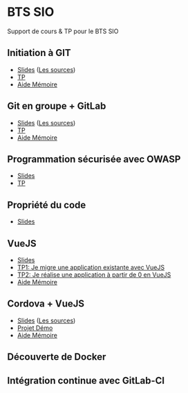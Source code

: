 # BTS SIO

Support de cours &amp; TP pour le BTS SIO

## Initiation à GIT
- [Slides](https://rawgit.com/c4software/bts/master/cours/git/) ([Les sources](cours/git))
- [TP](https://github.com/c4software/bts/blob/master/tp/git_initiation/README.md)
- [Aide Mémoire](https://github.com/c4software/cheatsheet/blob/master/git/README.md)

## Git en groupe + GitLab
- [Slides](https://rawgit.com/c4software/bts/master/cours/gitlab/) ([Les sources](cours/gitlab))
- [TP](https://github.com/c4software/bts/blob/master/tp/gitlab/README.md)
- [Aide Mémoire](https://github.com/c4software/cheatsheet/blob/master/git/README.md)


## Programmation sécurisée avec OWASP
- [Slides](#)
- [TP](#)


## Propriété du code
- [Slides](#)

## VueJS
- [Slides](#)
- [TP1: Je migre une application existante avec VueJS]()
- [TP2: Je réalise une application à partir de 0 en VueJS]()
- [Aide Mémoire](https://github.com/c4software/cheatsheet/blob/master/vuejs/README.md)

## Cordova + VueJS 

- [Slides](https://rawgit.com/c4software/bts/master/cours/cordova/) ([Les sources](cours/cordova))
- [Projet Démo](https://github.com/c4software/vuejs-cordova-sample)
- [Aide Mémoire](https://github.com/c4software/cheatsheet/blob/master/cordova/README.md)

## Découverte de Docker

## Intégration continue avec GitLab-CI

